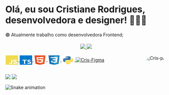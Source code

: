 # Olá, eu sou Cristiane Rodrigues, desenvolvedora e designer! 🚀🚀🚀

 🟣 Atualmente trabalho como desenvolvedora Frontend;
<div align="center">
  <a href="https://github.com/crodsil">
  <img height="180em" src="https://github-readme-stats.vercel.app/api?username=crodsil&show_icons=true&theme=dracula&include_all_commits=true&count_private=true"/>
  <img height="180em" src="https://github-readme-stats.vercel.app/api/top-langs/?username=crodsil&layout=compact&langs_count=7&theme=dracula"/>
</div>

<div style="display: inline_block"><br>
  <img align="center" alt="Cris-Js" height="30" width="40" src="https://raw.githubusercontent.com/devicons/devicon/master/icons/javascript/javascript-plain.svg">
  <img align="center" alt="Cris-Ts" height="30" width="40" src="https://raw.githubusercontent.com/devicons/devicon/master/icons/typescript/typescript-plain.svg">
  <img align="center" alt="Cris-HTML" height="30" width="40" src="https://raw.githubusercontent.com/devicons/devicon/master/icons/html5/html5-original.svg">
  <img align="center" alt="Cris-CSS" height="30" width="40" src="https://raw.githubusercontent.com/devicons/devicon/master/icons/css3/css3-original.svg">
  <img align="center" alt="Cris-Python" height="30" width="40" src="https://raw.githubusercontent.com/devicons/devicon/master/icons/python/python-original.svg">
  <img align="center" alt="Cris-Figma" height="30" width="40" src="https://cdn.jsdelivr.net/gh/devicons/devicon/icons/figma/figma-original.svg">
  <img align="right" alt="Cris-pic" height="150" style="border-radius:50px;" src="https://images-ext-2.discordapp.net/external/LyJnlgfTXnr4E569n9ruV20ltah5cwJVW0PuZr3gyuA/https/picrew.me/shareImg/org/202208/700620_GD0g4LzX.png?width=449&height=449">
</div>
  
  ##
 
<div> 
  <a href = "mailto:cristiane.rodriguesdasilva@gmail.com"><img src="https://img.shields.io/badge/-Gmail-%23333?style=for-the-badge&logo=gmail&logoColor=white" target="_blank"></a>
  <a href="https://www.linkedin.com/in/cristiane-rodrigues-da-silva-856bab43" target="_blank"><img src="https://img.shields.io/badge/-LinkedIn-%230077B5?style=for-the-badge&logo=linkedin&logoColor=white" target="_blank"></a> 
 
  ![Snake animation](https://github.com/crodsil/crodrsil/blob/output/github-contribution-grid-snake.svg)
 
</div>

	
